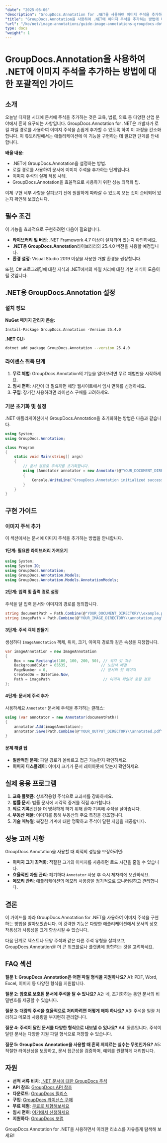```yaml
---
"date": "2025-05-06"
"description": "GroupDocs.Annotation for .NET을 사용하여 이미지 주석을 추가하는 방법을 알아보세요. 교육, 법률, 의료 분야의 문서를 더욱 효과적으로 개선하세요."
"title": "GroupDocs.Annotation을 사용하여 .NET에 이미지 주석을 추가하는 방법에 대한 포괄적인 가이드"
"url": "/ko/net/image-annotations/guide-image-annotations-groupdocs-dotnet/"
type: docs
"weight": 1
---
```


# GroupDocs.Annotation을 사용하여 .NET에 이미지 주석을 추가하는 방법에 대한 포괄적인 가이드

## 소개

오늘날 디지털 시대에 문서에 주석을 추가하는 것은 교육, 법률, 의료 등 다양한 산업 분야에서 흔히 요구되는 사항입니다. GroupDocs.Annotation for .NET은 개발자가 로컬 파일 경로를 사용하여 이미지 주석을 손쉽게 추가할 수 있도록 하여 이 과정을 간소화합니다. 이 튜토리얼에서는 애플리케이션에 이 기능을 구현하는 데 필요한 단계를 안내합니다.

**배울 내용:**
- .NET에 GroupDocs.Annotation을 설정하는 방법.
- 로컬 경로를 사용하여 문서에 이미지 주석을 추가하는 단계입니다.
- 이미지 주석의 실제 적용 사례.
- GroupDocs.Annotation을 효율적으로 사용하기 위한 성능 최적화 팁.

이제 구현 세부 사항을 살펴보기 전에 원활하게 따라갈 수 있도록 모든 것이 준비되어 있는지 확인해 보겠습니다.

## 필수 조건

이 기능을 효과적으로 구현하려면 다음이 필요합니다.
- **라이브러리 및 버전**: .NET Framework 4.7 이상이 설치되어 있는지 확인하세요.
- **.NET용 GroupDocs.Annotation**라이브러리의 25.4.0 버전을 사용할 예정입니다.
- **환경 설정**: Visual Studio 2019 이상을 사용한 개발 환경을 권장합니다.

또한, C# 프로그래밍에 대한 지식과 .NET에서의 파일 처리에 대한 기본 지식이 도움이 될 것입니다.

## .NET용 GroupDocs.Annotation 설정

### 설치 정보

**NuGet 패키지 관리자 콘솔:**
```shell
Install-Package GroupDocs.Annotation -Version 25.4.0
```

**.NET CLI:**
```bash
dotnet add package GroupDocs.Annotation --version 25.4.0
```

### 라이센스 취득 단계

1. **무료 체험**: GroupDocs.Annotation의 기능을 알아보려면 무료 체험판을 시작하세요.
2. **임시 면허**: 시간이 더 필요하면 해당 웹사이트에서 임시 면허를 신청하세요.
3. **구입**: 장기간 사용하려면 라이선스 구매를 고려하세요.

### 기본 초기화 및 설정

.NET 애플리케이션에서 GroupDocs.Annotation을 초기화하는 방법은 다음과 같습니다.

```csharp
using System;
using GroupDocs.Annotation;

class Program
{
    static void Main(string[] args)
    {
        // 문서 경로로 주석자를 초기화합니다.
        using (Annotator annotator = new Annotator(@"YOUR_DOCUMENT_DIRECTORY\\example.pdf"))
        {
            Console.WriteLine("GroupDocs.Annotation initialized successfully.");
        }
    }
}
```

## 구현 가이드

### 이미지 주석 추가

이 섹션에서는 문서에 이미지 주석을 추가하는 방법을 안내합니다.

#### 1단계: 필요한 라이브러리 가져오기

```csharp
using System;
using System.IO;
using GroupDocs.Annotation;
using GroupDocs.Annotation.Models;
using GroupDocs.Annotation.Models.AnnotationModels;
```

#### 2단계: 입력 및 출력 경로 설정

주석을 달 입력 문서와 이미지의 경로를 정의합니다.

```csharp
string documentPath = Path.Combine(@"YOUR_DOCUMENT_DIRECTORY\\example.pdf");
string imagePath = Path.Combine(@"YOUR_IMAGE_DIRECTORY\\annotation.png");
```

#### 3단계: 주석 객체 만들기

생성하다 `ImageAnnotation` 객체, 위치, 크기, 이미지 경로와 같은 속성을 지정합니다.

```csharp
var imageAnnotation = new ImageAnnotation
{
    Box = new Rectangle(100, 100, 200, 50), // 위치 및 치수
    BackgroundColor = 65535,               // 노란색 배경
    PageNumber = 0,                        // 문서의 첫 페이지
    CreatedOn = DateTime.Now,
    Path = imagePath                        // 이미지 파일의 로컬 경로
};
```

#### 4단계: 문서에 주석 추가

사용하세요 `Annotator` 문서에 주석을 추가하는 클래스:

```csharp
using (var annotator = new Annotator(documentPath))
{
    annotator.Add(imageAnnotation);
    annotator.Save(Path.Combine(@"YOUR_OUTPUT_DIRECTORY\\annotated.pdf"));
}
```

#### 문제 해결 팁
- **일반적인 문제**: 파일 경로가 올바르고 접근 가능한지 확인하세요.
- **이미지 디스플레이**: 이미지 크기가 문서 레이아웃에 맞는지 확인하세요.

## 실제 응용 프로그램

1. **교육 플랫폼**: 상호작용형 주석으로 교과서를 강화하세요.
2. **법률 문서**: 법률 문서에 시각적 증거를 직접 추가합니다.
3. **의료 기록**진단을 더 명확하게 하기 위해 환자 기록에 주석을 달아줍니다.
4. **부동산 매물**: 이미지를 통해 부동산의 주요 특징을 강조합니다.
5. **기술 매뉴얼**: 복잡한 기계에 대한 명확하고 주석이 달린 지침을 제공합니다.

## 성능 고려 사항

GroupDocs.Annotation을 사용할 때 최적의 성능을 보장하려면:
- **이미지 크기 최적화**: 적절한 크기의 이미지를 사용하면 로드 시간을 줄일 수 있습니다.
- **효율적인 자원 관리**: 폐기하다 `Annotator` 사용 후 즉시 제자리에 보관하세요.
- **메모리 관리**: 애플리케이션의 메모리 사용량을 정기적으로 모니터링하고 관리합니다.

## 결론

이 가이드를 따라 GroupDocs.Annotation for .NET을 사용하여 이미지 주석을 구현하는 방법을 알아보았습니다. 이 강력한 기능은 다양한 애플리케이션에서 문서의 상호 작용성과 사용성을 크게 향상시킬 수 있습니다. 

다음 단계로 텍스트나 모양 주석과 같은 다른 주석 유형을 살펴보고, GroupDocs.Annotation을 더 큰 워크플로나 플랫폼에 통합하는 것을 고려하세요.

## FAQ 섹션

**질문 1: GroupDocs.Annotation은 어떤 파일 형식을 지원하나요?**
A1: PDF, Word, Excel, 이미지 등 다양한 형식을 지원합니다.

**질문 2: 암호로 보호된 문서에 주석을 달 수 있나요?**
A2: 네, 초기화하는 동안 문서의 비밀번호를 제공할 수 있습니다.

**질문 3: 대량의 주석을 효율적으로 처리하려면 어떻게 해야 하나요?**
A3: 주석을 일괄 처리하고 메모리 사용량을 부지런히 관리합니다.

**질문 4: 주석이 달린 문서를 다양한 형식으로 내보낼 수 있나요?**
A4: 물론입니다. 주석이 달린 문서는 다양한 지원 파일 형식으로 저장할 수 있습니다.

**질문 5: GroupDocs.Annotation을 사용할 때 흔히 저지르는 실수는 무엇인가요?**
A5: 적절한 라이선싱을 보장하고, 문서 접근성을 검증하며, 예외를 원활하게 처리합니다.

## 자원

- **선적 서류 비치**: [.NET 문서에 대한 GroupDocs 주석](https://docs.groupdocs.com/annotation/net/)
- **API 참조**: [GroupDocs API 참조](https://reference.groupdocs.com/annotation/net/)
- **다운로드**: [GroupDocs 릴리스](https://releases.groupdocs.com/annotation/net/)
- **구입**: [GroupDocs 라이선스 구매](https://purchase.groupdocs.com/buy)
- **무료 체험**: [무료로 체험해보세요](https://releases.groupdocs.com/annotation/net/)
- **임시 면허**: [여기에서 신청하세요](https://purchase.groupdocs.com/temporary-license/)
- **지원하다**: [GroupDocs 포럼](https://forum.groupdocs.com/c/annotation/) 

GroupDocs.Annotation for .NET을 사용하면서 이러한 리소스를 자유롭게 탐색해 보세요!